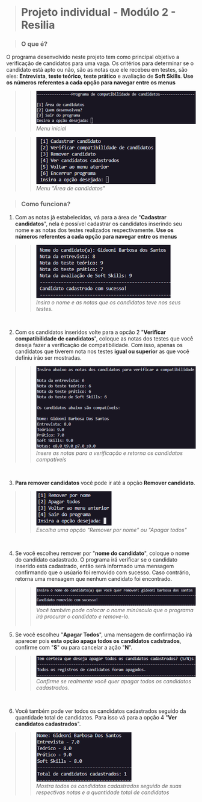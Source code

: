># Projeto individual - Modúlo 2 - Resilia

>### O que é?
O programa desenvolvido neste projeto tem como princípal objetivo a verificação de candidatos para uma vaga. Os critérios para determinar se o candidato está apto ou não, são as notas que ele recebeu em testes, são eles: **Entrevista**, **teste teórico**, **teste prático** e avaliação de **Soft Skills**. **Use os números referentes a cada opção para navegar entre os menus**
>>![Getting Started](./img/1.png)<br>
_Menu inicial_


>>![Getting Started](./img/2.png)<br>
>>_Menu "Área de candidatos"_

>### Como funciona?
1. Com as notas já estabelecidas, vá para a área de "**Cadastrar candidatos**", nela é possível cadastrar os candidatos inserindo seu nome e as notas dos testes realizados respectivamente. **Use os números referentes a cada opção para navegar entre os menus**
>>![Getting Started](./img/cadastro.png)<br>
>>_Insira o nome e as notas que os candidatos teve nos seus testes._
<br>

2. Com os candidatos inseridos volte para a opcão 2 "**Verificar compatibilidade de candidatos**", coloque as notas dos testes que você deseja fazer a verificação de compatibilidade. Com isso, apenas os candidatos que tiverem nota nos testes **igual ou superior** as que você definiu irão ser mostradas.

>>![Getting Started](./img/compativeis.png)<br>
>>_Insere as notas para a verificação e retorna os candidatos compatíveis_
<br>

3. **Para remover candidatos** você pode ir até a opção **Remover candidato**.<br>
>>![Getting Started](./img/remover.png)<br>
>>_Escolha uma opção "Remover por nome" ou "Apagar todos"_
<br>

4. Se você escolheu remover por "**nome do candidato**", coloque o nome do candidato cadastrado. O programa irá verificar se o candidato inserido está cadastrado, então será informado uma mensagem confirmando que o usúario foi removido com sucesso. Caso contrário, retorna uma mensagem que nenhum candidato foi encontrado.
>>![Getting Started](./img/removernome.png)<br>
>>_Você também pode colocar o nome minúsculo que o programa irá procurar o candidato e remove-lo._
<br><br>

5. Se você escolheu "**Apagar Todos**", uma mensagem de confirmação irá aparecer pois **esta opção apaga todos os candidatos cadstrados**, confirme com "**S**" ou para cancelar a ação "**N**".
>>![Getting Started](./img/removetodos.png)<br>
>>_Confirme se realmente você quer apagar todos os candidatos cadastrados._
<br>

6. Você também pode ver todos os candidatos cadastrados seguido da quantidade total de candidatos. Para isso vá para a opção 4 "**Ver candidatos cadastrados**".

>>![Getting Started](./img/vercandidato.png)<br>
>>_Mostra todos os candidatos cadastrados seguido de suas respectivas notas e a quantidade total de candidatos_
